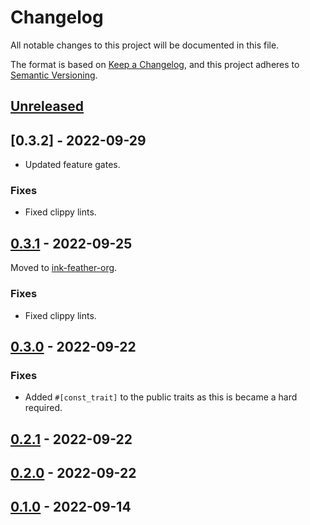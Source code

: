 # Changelog
All notable changes to this project will be documented in this file.

The format is based on [Keep a Changelog](https://keepachangelog.com/en/1.0.0/),
and this project adheres to [Semantic Versioning](https://semver.org/spec/v2.0.0.html).

## [Unreleased]

## [0.3.2] - 2022-09-29

- Updated feature gates.

### Fixes
- Fixed clippy lints.

## [0.3.1] - 2022-09-25

Moved to [ink-feather-org](https://github.com/ink-feather-org/const_sort_rs).

### Fixes
- Fixed clippy lints.

## [0.3.0] - 2022-09-22

### Fixes
- Added `#[const_trait]` to the public traits as this is became a hard required.

## [0.2.1] - 2022-09-22

## [0.2.0] - 2022-09-22

## [0.1.0] - 2022-09-14

[Unreleased]: https://github.com/ink-feather-org/const_sort_rs/compare/v0.3.2...HEAD
[0.3.1]: https://github.com/ink-feather-org/const_sort_rs/compare/v0.3.1...v0.3.2
[0.3.1]: https://github.com/ink-feather-org/const_sort_rs/compare/v0.3.0...v0.3.1
[0.3.0]: https://github.com/ink-feather-org/const_sort_rs/compare/v0.2.1...v0.3.0
[0.2.1]: https://github.com/ink-feather-org/const_sort_rs/compare/v0.2.0...v0.2.1
[0.2.0]: https://github.com/ink-feather-org/const_sort_rs/compare/v0.1.0...v0.2.0
[0.1.0]: https://github.com/ink-feather-org/const_sort_rs/releases/tag/v0.1.0
